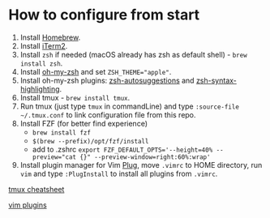 # How to configure from start

1. Install [Homebrew](https://brew.sh/).
2. Install [iTerm2](https://iterm2.com/).
3. Install `zsh` if needed (macOS already has zsh as default shell) - `brew install zsh`.
4. Install [oh-my-zsh](https://ohmyz.sh/#install) and set `ZSH_THEME="apple"`.
5. Install oh-my-zsh plugins: [zsh-autosuggestions](https://github.com/zsh-users/zsh-autosuggestions) and [zsh-syntax-highlighting](https://github.com/zsh-users/zsh-syntax-highlighting).
6. Install tmux - `brew install tmux`.
7. Run tmux (just type `tmux` in commandLine) and type `:source-file ~/.tmux.conf` to link configuration file from this repo.
8. Install FZF (for better find experience)
	- `brew install fzf`
	- `$(brew --prefix)/opt/fzf/install`
	-  add to .zshrc `export FZF_DEFAULT_OPTS='--height=40% --preview="cat {}" --preview-window=right:60%:wrap'`
9. Install plugin manager for Vim [Plug](https://github.com/junegunn/vim-plug#installation), move `.vimrc` to HOME directory, run `vim` and type `:PlugInstall` to install all plugins from `.vimrc`.

[tmux cheatsheet](https://gist.github.com/MohamedAlaa/2961058)

[vim plugins](https://vimawesome.com/)
